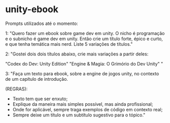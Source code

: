 # unity-ebook

Prompts utilizados até o momento:

1:
  "Quero fazer um ebook sobre game dev em unity. O nicho é programação e o subnicho é game dev em unity. Então crie um título forte, épico e curto, e que tenha temática mais nerd. Liste 5 variações de   títulos."

2: 
  "Gostei dois dois títulos abaixo, crie mais variações a partir deles:

  "Codex do Dev: Unity Edition"
  "Engine & Magia: O Grimório do Dev Unity"
  "

3: 
  "Faça um texto para ebook, sobre a engine de jogos unity, no contexto de um capítulo de introdução.
  
  (REGRAS):
  - Texto tem que ser enxuto;
  - Explique da maneira mais simples possível, mas ainda profissional;
  - Onde for aplicável, sempre traga exemplos de código em contexto real;
  - Sempre deixe um título e um subtítulo sugestivo para o tópico."
